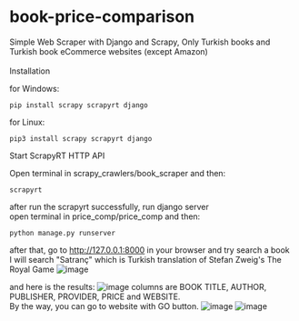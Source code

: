 # book-price-comparison
Simple Web Scraper with Django and Scrapy,
Only Turkish books and Turkish book eCommerce websites  (except Amazon)
<br/>
<br/>
Installation

for Windows:
```
pip install scrapy scrapyrt django 
```
for Linux:
```
pip3 install scrapy scrapyrt django 
```

Start ScrapyRT HTTP API

Open terminal in scrapy_crawlers/book_scraper and then:
```
scrapyrt
```

after run the scrapyrt successfully, run django server
<br/>
open terminal in price_comp/price_comp and then:
```
python manage.py runserver
```

after that, go to http://127.0.0.1:8000 in your browser and try search a book
<br/>
I will search "Satranç" which is Turkish translation of Stefan Zweig's The Royal Game
![image](https://user-images.githubusercontent.com/103560387/209805326-59c14eb5-8dd2-462b-a5dc-6fd1079b3b62.png)

and here is the results:
![image](https://user-images.githubusercontent.com/103560387/209805512-31cdc21c-3f27-45d0-8234-51f070ce77a3.png)
columns are BOOK TITLE, AUTHOR, PUBLISHER, PROVIDER, PRICE and	WEBSITE.
<br/>
By the way, you can go to website with GO button.
![image](https://user-images.githubusercontent.com/103560387/209805903-74d45319-b1ab-4f43-a513-589a9670e433.png)
![image](https://user-images.githubusercontent.com/103560387/209805934-6e46a2f3-fd74-4dd3-b24f-a983fb48db7f.png)






